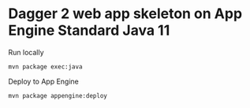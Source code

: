 # Dagger 2 web app skeleton on App Engine Standard Java 11

Run locally
```
mvn package exec:java
```

Deploy to App Engine
```
mvn package appengine:deploy
```
